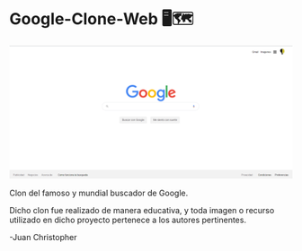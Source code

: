 # Google-Clone-Web 🖥️🗺️
<img src="https://github.com/JuanChristopher001/Google-Clone-Web/blob/main/img/Google%20IMG.png?raw=true">
 
 Clon del famoso y mundial buscador de Google. 

Dicho clon fue realizado de manera educativa, y toda imagen o recurso utilizado en dicho proyecto pertenece a los autores pertinentes.

-Juan Christopher


